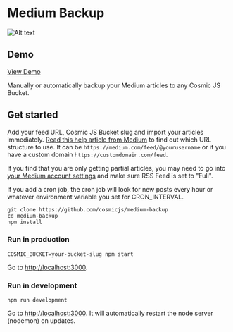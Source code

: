 # Medium Backup
![Alt text](https://cosmicjs.com/uploads/5a03a090-006a-11e7-9a49-6975a5effa38-medium-backup.png "Medium Backup")
## Demo
[View Demo](https://cosmicjs.com/apps/medium-backup/demo)

Manually or automatically backup your Medium articles to any Cosmic JS Bucket.

## Get started
Add your feed URL, Cosmic JS Bucket slug and import your articles immediately.  [Read this help article from Medium](https://help.medium.com/hc/en-us/articles/214874118-RSS-Feeds-of-publications-and-profiles) to find out which URL structure to use. It can be `https://medium.com/feed/@yourusername` or if you have a custom domain `https://customdomain.com/feed`.

If you find that you are only getting partial articles, you may need to go into [your Medium account settings](https://medium.com/me/settings) and make sure RSS Feed is set to "Full".

If you add a cron job, the cron job will look for new posts every hour or whatever environment variable you set for CRON_INTERVAL.
```
git clone https://github.com/cosmicjs/medium-backup
cd medium-backup
npm install
```

### Run in production
```
COSMIC_BUCKET=your-bucket-slug npm start
```
Go to [http://localhost:3000](http://localhost:3000).
### Run in development
```
npm run development
```
Go to [http://localhost:3000](http://localhost:3000).  It will automatically restart the node server (nodemon) on updates.
